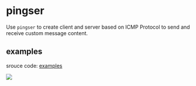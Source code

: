 # pingser

Use `pingser` to create client and server based on ICMP Protocol to send and receive custom message content.

## examples

srouce code: [examples](./examples)

![](https://user-images.githubusercontent.com/26270009/144586946-fd8bdb6a-34f7-4db6-a22c-9ba89901d0fa.png)
